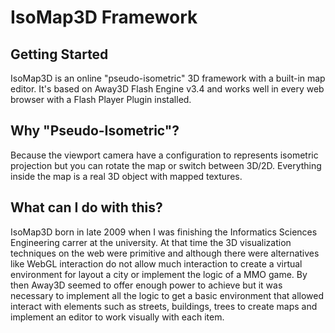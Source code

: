 IsoMap3D Framework
==================

Getting Started
---------------
IsoMap3D is an online "pseudo-isometric" 3D framework with a built-in map editor. It's based on Away3D Flash Engine v3.4 and works well in every web browser with a Flash Player Plugin installed.

Why "Pseudo-Isometric"?
-----------------------
Because the viewport camera have a configuration to represents isometric projection but you can rotate the map or switch between 3D/2D. Everything inside the map is a real 3D object with mapped textures.

What can I do with this?
------------------------
IsoMap3D born in late 2009 when I was finishing the Informatics Sciences Engineering carrer at the university. At that time the 3D visualization techniques on the web were primitive and although there were alternatives like WebGL interaction do not allow much interaction to create a virtual environment for layout a city or implement the logic of a MMO game. By then Away3D seemed to offer enough power to achieve but it was necessary to implement all the logic to get a basic environment that allowed interact with elements such as streets, buildings, trees to create maps and implement an editor to work visually with each item.
